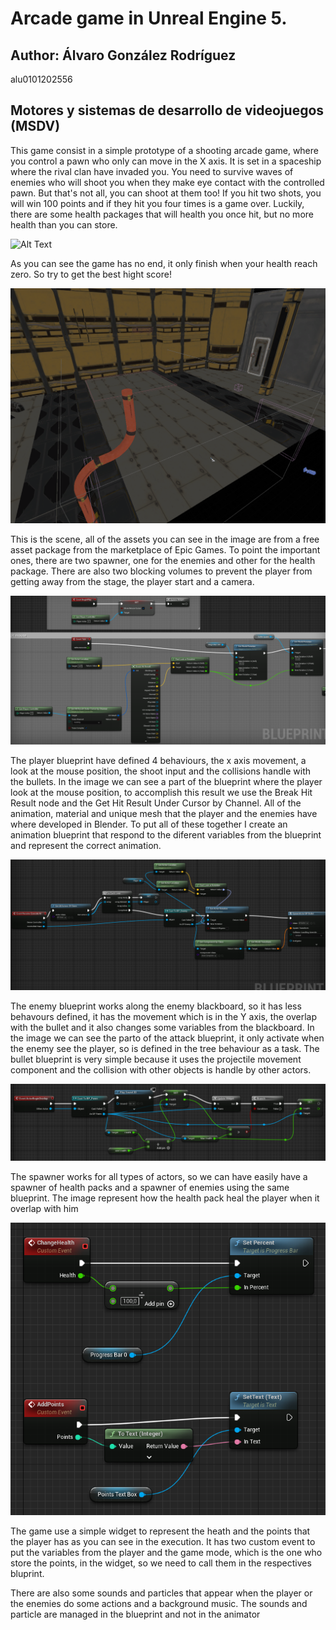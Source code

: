 # Arcade game in Unreal Engine 5.
## Author: Álvaro González Rodríguez
alu0101202556
## Motores y sistemas de desarrollo de videojuegos (MSDV)

<p>This game consist in a simple prototype of a shooting arcade game, where you control a pawn who only can move in the X axis. It is set in a spaceship where the rival clan have invaded you. You need to survive waves of enemies who will shoot
 you when they make eye contact with the controlled pawn. But that's not all, you can shoot at them too! If you hit two shots, you will win 100 points and if they hit you four times is a game over. Luckily, there are some health packages that will health
 you once hit, but no more health than you can store.</p>
 
![Alt Text](GIFs/arcade1.gif)
<p>As you can see the game has no end, it only finish when your health reach zero. So try to get the best hight score!</p>
 
![Alt Text](GIFs/arcade2.png)
<p>This is the scene, all of the assets you can see in the image are from a free asset package from the marketplace of Epic Games. To point the important ones, there are two spawner, one for the enemies and other for the health package.
 There are also two blocking volumes to prevent the player from getting away from the stage, the player start and a camera.</p>
  
![Alt Text](GIFs/arcade3.png)
<p>The player blueprint have defined 4 behaviours, the x axis movement, a look at the mouse position, the shoot input and the collisions handle with the bullets. In the image we can see a part of the blueprint where the player look at the mouse position,
 to accomplish this result we use the Break Hit Result node and the Get Hit Result Under Cursor by Channel. All of the animation, material and unique mesh that the player and the enemies have where developed in Blender. To put all of these together I
 create an animation blueprint that respond to the diferent variables from the blueprint and represent the correct animation.</p>
  
![Alt Text](GIFs/arcade4.png)
<p>The enemy blueprint works along the enemy blackboard, so it has less behavours defined, it has the movement which is in the Y axis, the overlap with the bullet and it also changes some variables from the blackboard. In the image we can see the parto of the attack
 blueprint, it only activate when the enemy see the player, so is defined in the tree behaviour as a task. The bullet blueprint is very simple because it uses the projectile movement component and the collision with other objects is handle by other
 actors.</p>
 
![Alt Text](GIFs/arcade5.png)
<p>The spawner works for all types of actors, so we can have easily have a spawner of health packs and a spawner of enemies using the same blueprint. The image represent how the health pack heal the player when it overlap with him</p>

![Alt Text](GIFs/arcade6.png)
<p>The game use a simple widget to represent the heath and the points that the player has as you can see in the execution. It has two custom event to put the variables from the player and the game mode, which is the one who store the points, in the widget,
 so we need to call them in the respectives bluprint.</p>
<p>There are also some sounds and particles that appear when the player or the enemies do some actions and a background music. The sounds and particle are managed in the blueprint and not in the animator</p>